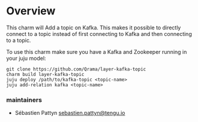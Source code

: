 # Overview
This charm will Add a topic on Kafka. This makes it possible to directly connect
to a topic instead of first connecting to Kafka and then connecting to a topic.

To use this charm make sure you have a Kafka and Zookeeper running in your juju
model:

```
git clone https://github.com/Qrama/layer-kafka-topic
charm build layer-kafka-topic
juju deploy /path/to/kafka-topic <topic-name>
juju add-relation kafka <topic-name>
```

### maintainers
- Sébastien Pattyn <sebastien.pattyn@tengu.io>
